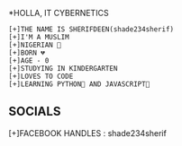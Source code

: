 *HOLLA, IT CYBERNETICS
```
[+]THE NAME IS SHERIFDEEN(shade234sherif)
[+]I'M A MUSLIM
[+]NIGERIAN 💚
[+]BORN 💔
[+]AGE - 0
[+]STUDYING IN KINDERGARTEN
[+]LOVES TO CODE 
[+]LEARNING PYTHON🐍 AND JAVASCRIPT👾
```

## SOCIALS
[+]FACEBOOK HANDLES : shade234sherif


 
 
 

<!---
Cybernetics is a ✨ special ✨ repository because its `README.md` (this file) appears on your GitHub profile.
You can click the Preview link to take a look at your changes.
--->
